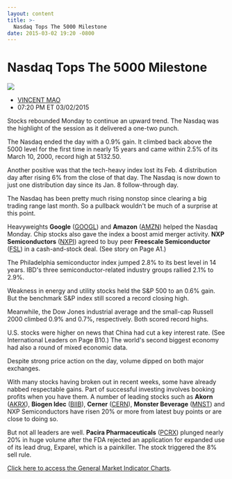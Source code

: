 ```yaml
---
layout: content
title: >-
  Nasdaq Tops The 5000 Milestone
date: 2015-03-02 19:20 -0800
---
```



Nasdaq Tops The 5000 Milestone
===============================


![](https://www.investors.com/wp-content/uploads/ibd-migrated-images/MPv_150303_635609066409772220.png)

* [VINCENT MAO](https://www.investors.com/author/maov/ "Posts by VINCENT MAO")
* 07:20 PM ET 03/02/2015





Stocks rebounded Monday to continue an upward trend. The Nasdaq was the highlight of the session as it delivered a one-two punch.


The Nasdaq ended the day with a 0.9% gain. It climbed back above the 5000 level for the first time in nearly 15 years and came within 2.5% of its March 10, 2000, record high at 5132.50.


Another positive was that the tech-heavy index lost its Feb. 4 distribution day after rising 6% from the close of that day. The Nasdaq is now down to just one distribution day since its Jan. 8 follow-through day.


The Nasdaq has been pretty much rising nonstop since clearing a big trading range last month. So a pullback wouldn't be much of a surprise at this point.


Heavyweights **Google** ([GOOGL](https://research.investors.com/quote.aspx?symbol=GOOGL)) and **Amazon** ([AMZN](https://research.investors.com/quote.aspx?symbol=AMZN)) helped the Nasdaq Monday. Chip stocks also gave the index a boost amid merger activity. **NXP Semiconductors** ([NXPI](https://research.investors.com/quote.aspx?symbol=NXPI)) agreed to buy peer **Freescale Semiconductor** ([FSL](https://research.investors.com/quote.aspx?symbol=FSL)) in a cash-and-stock deal. (See story on Page A1.)


The Philadelphia semiconductor index jumped 2.8% to its best level in 14 years. IBD's three semiconductor-related industry groups rallied 2.1% to 2.9%.


Weakness in energy and utility stocks held the S&P 500 to an 0.6% gain. But the benchmark S&P index still scored a record closing high.


Meanwhile, the Dow Jones industrial average and the small-cap Russell 2000 climbed 0.9% and 0.7%, respectively. Both scored record highs.


U.S. stocks were higher on news that China had cut a key interest rate. (See International Leaders on Page B10.) The world's second biggest economy had also a round of mixed economic data.


Despite strong price action on the day, volume dipped on both major exchanges.


With many stocks having broken out in recent weeks, some have already nabbed respectable gains. Part of successful investing involves booking profits when you have them. A number of leading stocks such as **Akorn** ([AKRX](https://research.investors.com/quote.aspx?symbol=AKRX)), **Biogen Idec** ([BIIB](https://research.investors.com/quote.aspx?symbol=BIIB)), **Cerner** ([CERN](https://research.investors.com/quote.aspx?symbol=CERN)), **Monster Beverage** ([MNST](https://research.investors.com/quote.aspx?symbol=MNST)) and NXP Semiconductors have risen 20% or more from latest buy points or are close to doing so.


But not all leaders are well. **Pacira Pharmaceuticals** ([PCRX](https://research.investors.com/quote.aspx?symbol=PCRX)) plunged nearly 20% in huge volume after the FDA rejected an application for expanded use of its lead drug, Exparel, which is a painkiller. The stock triggered the 8% sell rule.


[Click here to access the General Market Indicator Charts](https://www.investors.com/pdf/GMI_030315.pdf).




